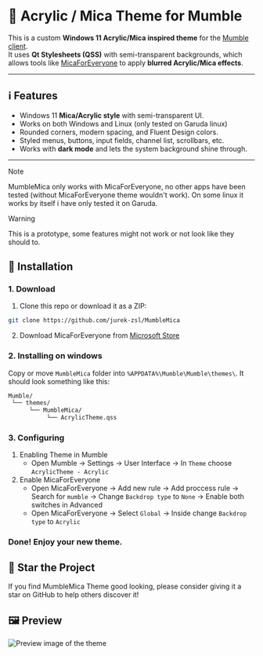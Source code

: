# 🥽 Acrylic / Mica Theme for Mumble

This is a custom **Windows 11 Acrylic/Mica inspired theme** for the [Mumble client](https://www.mumble.info/).  
It uses **Qt Stylesheets (QSS)** with semi-transparent backgrounds, which allows tools like [MicaForEveryone](https://github.com/MicaForEveryone/MicaForEveryone) to apply **blurred Acrylic/Mica effects**.

---

## ℹ️ Features
- Windows 11 **Mica/Acrylic style** with semi-transparent UI.
- Works on both Windows and Linux (only tested on Garuda linux)  
- Rounded corners, modern spacing, and Fluent Design colors.  
- Styled menus, buttons, input fields, channel list, scrollbars, etc.  
- Works with **dark mode** and lets the system background shine through.  

---

> [!NOTE]
> MumbleMica only works with MicaForEveryone, no other apps have been tested (without MicaForEveryone theme wouldn't work). On some linux it works by itself i have only tested it on Garuda.

> [!WARNING]  
> This is a prototype, some features might not work or not look like they should to.

## 📩 Installation

### 1. Download
1. Clone this repo or download it as a ZIP:
```bash
git clone https://github.com/jurek-zsl/MumbleMica
```
2. Download MicaForEveryone from [Microsoft Store](https://apps.microsoft.com/detail/9p8v68p4z78p?hl=en-US&gl=PL)
### 2. Installing on windows
Copy or move `MumbleMica` folder into `%APPDATA%\Mumble\Mumble\themes\`.
It should look something like this: 
```bash
Mumble/
 └── themes/
      └── MumbleMica/
           └── AcrylicTheme.qss
```
### 3. Configuring
1. Enabling Theme in Mumble
   - Open Mumble -> Settings -> User Interface -> In `Theme` choose `AcrylicTheme - Acrylic`
2. Enable MicaForEveryone
   - Open MicaForEveryone -> Add new rule -> Add proccess rule -> Search for `mumble` -> Change `Backdrop type` to `None` -> Enable both switches in Advanced
   - Open MicaForEveryone -> Select `Global` -> Inside change `Backdrop type` to `Acrylic`
### Done! Enjoy your new theme.

## 🌟 Star the Project

If you find MumbleMica Theme good looking, please consider giving it a star on GitHub to help others discover it!

## 🖼️ Preview
![Preview image of the theme](https://ohiofiles.live/c78cbe.png)
